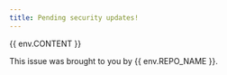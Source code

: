 ```yaml
---
title: Pending security updates!
---
```

{{ env.CONTENT }}

This issue was brought to you by {{ env.REPO_NAME }}.

